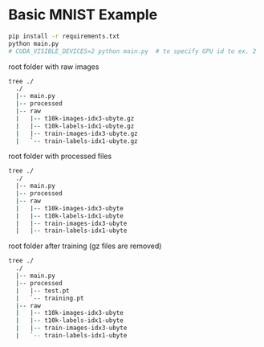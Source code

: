 # Basic MNIST Example

```bash
pip install -r requirements.txt
python main.py
# CUDA_VISIBLE_DEVICES=2 python main.py  # to specify GPU id to ex. 2
```
root folder with raw images
```bash
tree ./
  ./
  |-- main.py
  |-- processed
  |-- raw
  |   |-- t10k-images-idx3-ubyte.gz
  |   |-- t10k-labels-idx1-ubyte.gz
  |   |-- train-images-idx3-ubyte.gz
  |   `-- train-labels-idx1-ubyte.gz
```

root folder with processed files
```bash
tree ./
  ./
  |-- main.py
  |-- processed
  |-- raw
  |   |-- t10k-images-idx3-ubyte
  |   |-- t10k-labels-idx1-ubyte
  |   |-- train-images-idx3-ubyte
  |   |-- train-labels-idx1-ubyte
```

root folder after training (gz files are removed)
```bash
tree ./
  ./
  |-- main.py
  |-- processed
  |   |-- test.pt
  |   `-- training.pt
  |-- raw
  |   |-- t10k-images-idx3-ubyte
  |   |-- t10k-labels-idx1-ubyte
  |   |-- train-images-idx3-ubyte
  |   `-- train-labels-idx1-ubyte
```
